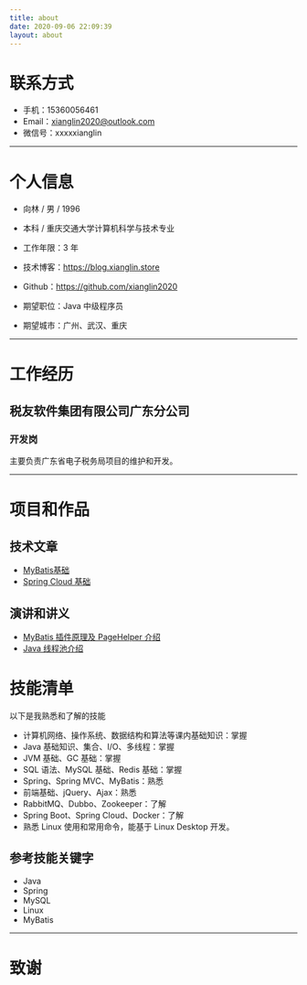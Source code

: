 ```yaml
---
title: about
date: 2020-09-06 22:09:39
layout: about
---
```


# 联系方式
- 手机：15360056461
- Email：xianglin2020@outlook.com
- 微信号：xxxxxianglin

---

# 个人信息

 - 向林 / 男 / 1996 
 - 本科 / 重庆交通大学计算机科学与技术专业 
 - 工作年限：3 年
 - 技术博客：https://blog.xianglin.store
 - Github：https://github.com/xianglin2020

 - 期望职位：Java 中级程序员
 - 期望城市：广州、武汉、重庆

---

# 工作经历

## 税友软件集团有限公司广东分公司

### 开发岗

主要负责广东省电子税务局项目的维护和开发。


---

# 项目和作品

## 技术文章
- [MyBatis基础](https://blog.xianglin.store/2020/09/15/MyBatis%E5%9F%BA%E7%A1%80/)
- [Spring Cloud 基础](https://blog.xianglin.store/2020/12/06/SpringCloud%E5%92%8C%E5%BE%AE%E6%9C%8D%E5%8A%A1/)

## 演讲和讲义
- [MyBatis 插件原理及 PageHelper 介绍](https://blog.xianglin.store/2020/10/31/MyBatis%E6%8B%A6%E6%88%AA%E5%99%A8/)
- [Java 线程池介绍](https://blog.xianglin.store/2020/11/29/%E7%BA%BF%E7%A8%8B%E6%B1%A0/)

# 技能清单
以下是我熟悉和了解的技能

- 计算机网络、操作系统、数据结构和算法等课内基础知识：掌握
- Java 基础知识、集合、I/O、多线程：掌握
- JVM 基础、GC 基础：掌握
- SQL 语法、MySQL 基础、Redis 基础：掌握
- Spring、Spring MVC、MyBatis：熟悉
- 前端基础、jQuery、Ajax：熟悉
- RabbitMQ、Dubbo、Zookeeper：了解
- Spring Boot、Spring Cloud、Docker：了解
- 熟悉 Linux 使用和常用命令，能基于 Linux Desktop 开发。

## 参考技能关键字

- Java
- Spring
- MySQL
- Linux
- MyBatis


---

# 致谢

